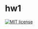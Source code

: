 # hw1

[![MIT license](https://img.shields.io/badge/license-MIT-blue.svg)](https://github.com/stormtrooper1859/fp-homework/blob/master/hw0/LICENSE)
